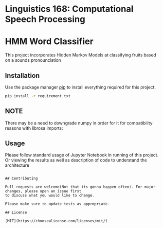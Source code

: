 # Linguistics 168: Computational Speech Processing

# HMM Word Classifier

This project incorporates Hidden Markov Models at classifying fruits based on a sounds pronounciation

## Installation

Use the package manager [pip](https://pip.pypa.io/en/stable/) to install everything required for this project.

```bash
pip install -r requirement.txt
```
## NOTE

There may be a need to downgrade numpy in order for it for compatibility reasons with librosa imports:

## Usage

Please follow standard usage of Jupyter Notebook in running of this project.
Or viewing the results as well as description of code to understand the architecture

```

## Contributing

Pull requests are welcome(Not that its gonna happen often). For major changes, please open an issue first
to discuss what you would like to change.

Please make sure to update tests as appropriate.

## License

[MIT](https://choosealicense.com/licenses/mit/)
